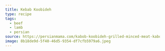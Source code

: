 ```yaml
---
title: Kebab Koobideh
type: recipe
tags:
  - beef
  - lamb
  - persian
source: https://persianmama.com/kabob-koobideh-grilled-minced-meat-kabobs/
image: 8b18de9d-5f40-46d5-9354-df7cfb5979a6.jpeg
---
```

